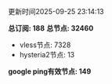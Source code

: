 更新时间2025-09-25 23:14:13

**总订阅: 188**
**总节点: 32460**
- vless节点: 7328
- hysteria2节点: 13

**google ping有效节点: 149**
